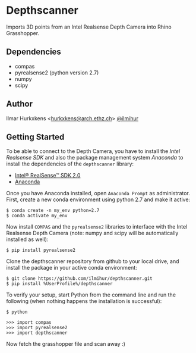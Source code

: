 # Depthscanner
Imports 3D points from an Intel Realsense Depth Camera into Rhino Grasshopper.

## Dependencies
- compas
- pyrealsense2 (python version 2.7)
- numpy
- scipy

## Author

Ilmar Hurkxkens <<hurkxkens@arch.ethz.ch>> [@ilmihur](https://github.com/ilmihur/)

## Getting Started

To be able to connect to the Depth Camera, you have to install the *Intel Realsense SDK* and also the package management system *Anaconda* to install the dependencies of the `depthscanner` library: 

- [Intel® RealSense™ SDK 2.0](https://www.intelrealsense.com/developers/)
- [Anaconda](https://www.anaconda.com/distribution/)

Once you have Anaconda installed, open `Anaconda Prompt` as administrator. First, create a new conda environment using python 2.7 and make it active: 

    $ conda create -n my_env python=2.7
    $ conda activate my_env
    
Now install `COMPAS` and the `pyrealsense2` libraries to interface with the Intel Realsense Depth Camera (note: numpy and scipy will be automatically installed as well): 

    $ pip install pyrealsense2
    
Clone the depthscanner repository from github to your local drive, and install the package in your active conda environment:
    
    $ git clone https://github.com/ilmihur/depthscanner.git  
    $ pip install %UserProfile%/depthscanner
    
To verify your setup, start Python from the command line and run the following (when nothing happens the installation is successful):

    $ python
    
    >>> import compas
    >>> import pyrealsense2
    >>> import depthscanner

Now fetch the grasshopper file and scan away :)

